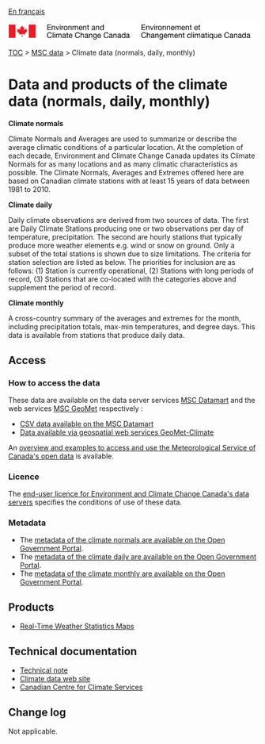 [En français](readme_climateobs_fr.md)

![ECCC logo](../../img_eccc-logo.png)

[TOC](../../readme_en.md) > [MSC data](../readme_en.md) > Climate  data (normals, daily, monthly)

# Data and products of the climate data (normals, daily, monthly)  

__Climate normals__

Climate Normals and Averages are used to summarize or describe the average climatic conditions of a particular location. At the completion of each decade, Environment and Climate Change Canada updates its Climate Normals for as many locations and as many climatic characteristics as possible. The Climate Normals, Averages and Extremes offered here are based on Canadian climate stations with at least 15 years of data between 1981 to 2010.

__Climate daily__

Daily climate observations are derived from two sources of data. The first are Daily Climate Stations producing one or two observations per day of temperature, precipitation. The second are hourly stations that typically produce more weather elements e.g. wind or snow on ground. Only a subset of the total stations is shown due to size limitations. The criteria for station selection are listed as below. The priorities for inclusion are as follows: (1) Station is currently operational, (2) Stations with long periods of record, (3) Stations that are co-located with the categories above and supplement the period of record.

__Climate monthly__

A cross-country summary of the averages and extremes for the month, including precipitation totals, max-min temperatures, and degree days.  This data is available from stations that produce daily data.

## Access

### How to access the data

These data are available on the data server services [MSC Datamart](../../msc-datamart/readme_en.md) and the web services [MSC GeoMet](../../msc-geomet/readme_en.md) respectively :

* [CSV data available on the MSC Datamart](readme_climateobs-datamart_en.md) 
* [Data available via geospatial web services GeoMet-Climate](../../msc-geomet/readme_en.md)

An [overview and examples to access and use the Meteorological Service of Canada's open data](../../usage/readme_en.md) is available.

### Licence

The [end-user licence for Environment and Climate Change Canada's data servers](../../licence/readme_en.md) specifies the conditions of use of these data.

### Metadata

* The [metadata of the climate normals are available on the Open Government Portal](https://open.canada.ca/data/en/dataset/746f9469-ab78-5dcc-b165-4b51e8ab8652).
* The [metadata of the climate daily are available on the Open Government Portal](https://open.canada.ca/data/en/dataset/5f963c2d-d4ed-5a79-8a31-c9c582ca5098).
* The [metadata of the climate monthly are available on the Open Government Portal](https://open.canada.ca/data/en/dataset/b24efb37-11b6-5d03-ab19-5759f83db546).

## Products 

* [Real-Time Weather Statistics Maps](https://collaboration.cmc.ec.gc.ca/cmc/wtoftpa/www/)

## Technical documentation

* [Technical note](https://climate.weather.gc.ca/doc/Technical_Documentation.pdf)
* [Climate data web site](http://climat.meteo.gc.ca/historical_data/search_historic_data_e.html)
* [Canadian Centre for Climate Services](https://www.canada.ca/en/environment-climate-change/services/climate-change/canadian-centre-climate-services.html)

## Change log

Not applicable.

